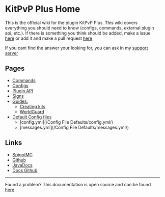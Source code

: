 # KitPvP Plus Home
This is the official wiki for the plugin KitPvP Plus. This wiki covers everything you should need to know (configs, commands, external plugin api, etc.). If there is something you think should be added, make a issue [here](https://github.com/Nuckerr/KitPvPPlus-docs/issues/new/choose) or add it and make a pull request [here](https://github.com/Nuckerr/KitPvPPlus-docs/compare)

If you cant find the answer your looking for, you can ask in my [support server](http://nckr.link/support)


## Pages
- [Commands](/commands/)
- [Configs](/configs)
- [Plugin API](/plugin-api)
- [Signs](/signs)
- [Guides:](#)
    - [Creating kits](/guides/creating-kits/)
    - [WorldGuard](/guides/worldguard/)
- [Default Config files](#)
    - [config.yml](/Config File Defaults/config.yml/)
    - [messages.yml](/Config File Defaults/messages.yml/)

## Links
- <a href="#" id="spigot">SpigotMC</a>
- [Github](https://github.com/Nuckerr/KitPvPPlus)
- [JavaDocs](https://wiki.nucker.me/javadocs/)
- [Docs Github](https://github.com/Nuckerr/KitPvPPlus-docs)

<script>
    let el = document.getElementById('spigot');
    el.onclick = () => {
        alert('Spigot is coming soon');
    }
</script>

---
Found a problem? This documentation is open source and can be found [here](https://github.com/Nuckerr/KitPvPPlus-docs).